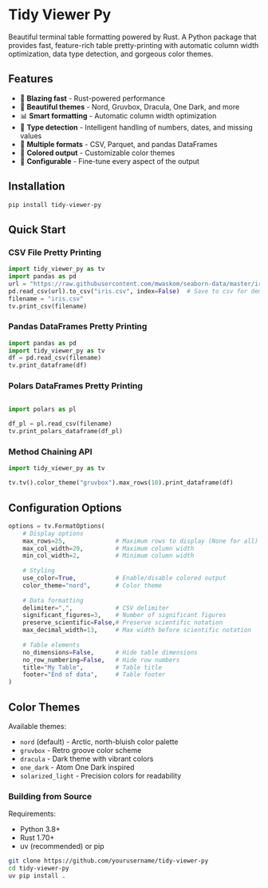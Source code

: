 # Tidy Viewer Py

Beautiful terminal table formatting powered by Rust. A Python package that provides fast, feature-rich table pretty-printing with automatic column width optimization, data type detection, and gorgeous color themes.

## Features

- 🚀 **Blazing fast** - Rust-powered performance
- 🎨 **Beautiful themes** - Nord, Gruvbox, Dracula, One Dark, and more
- 📊 **Smart formatting** - Automatic column width optimization
- 🔢 **Type detection** - Intelligent handling of numbers, dates, and missing values
- 📁 **Multiple formats** - CSV, Parquet, and pandas DataFrames
- 🌈 **Colored output** - Customizable color themes
- 📏 **Configurable** - Fine-tune every aspect of the output

## Installation

```bash
pip install tidy-viewer-py
```

## Quick Start

### CSV File Pretty Printing

```python
import tidy_viewer_py as tv
import pandas as pd
url = "https://raw.githubusercontent.com/mwaskom/seaborn-data/master/iris.csv"
pd.read_csv(url).to_csv("iris.csv", index=False)  # Save to csv for demo
filename = "iris.csv"
tv.print_csv(filename)
```

### Pandas DataFrames Pretty Printing

```python
import pandas as pd
import tidy_viewer_py as tv
df = pd.read_csv(filename)
tv.print_dataframe(df)
```

### Polars DataFrames Pretty Printing

```python

import polars as pl

df_pl = pl.read_csv(filename)
tv.print_polars_dataframe(df_pl)
```

### Method Chaining API

```python
import tidy_viewer_py as tv

tv.tv().color_theme("gruvbox").max_rows(10).print_dataframe(df)
```

## Configuration Options

```python
options = tv.FormatOptions(
    # Display options
    max_rows=25,              # Maximum rows to display (None for all)
    max_col_width=20,         # Maximum column width
    min_col_width=2,          # Minimum column width
    
    # Styling
    use_color=True,           # Enable/disable colored output
    color_theme="nord",       # Color theme
    
    # Data formatting
    delimiter=",",            # CSV delimiter
    significant_figures=3,    # Number of significant figures
    preserve_scientific=False,# Preserve scientific notation
    max_decimal_width=13,     # Max width before scientific notation
    
    # Table elements
    no_dimensions=False,      # Hide table dimensions
    no_row_numbering=False,   # Hide row numbers
    title="My Table",         # Table title
    footer="End of data",     # Table footer
)
```

## Color Themes

Available themes:
- `nord` (default) - Arctic, north-bluish color palette
- `gruvbox` - Retro groove color scheme
- `dracula` - Dark theme with vibrant colors
- `one_dark` - Atom One Dark inspired
- `solarized_light` - Precision colors for readability


### Building from Source

Requirements:
- Python 3.8+
- Rust 1.70+
- uv (recommended) or pip

```bash
git clone https://github.com/yourusername/tidy-viewer-py
cd tidy-viewer-py
uv pip install .
```